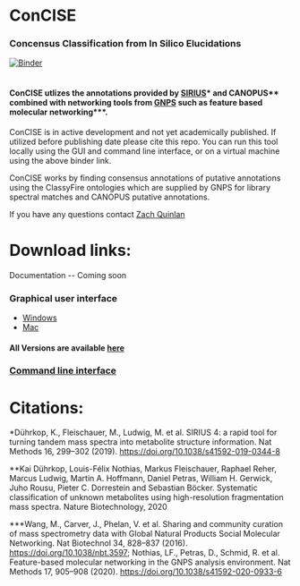 # ConCISE 
### Concensus Classification from In Silico Elucidations
[![Binder](https://mybinder.org/badge_logo.svg)](https://mybinder.org/v2/gh/Zquinlan/conCISE/HEAD?labpath=src%2FCommnadLineTool%2FconCISE.ipynb)
<br>
<br>
#### ConCISE utlizes the annotations provided by [SIRIUS](https://bio.informatik.uni-jena.de/software/)* and CANOPUS** combined with networking tools from [GNPS](https://gnps.ucsd.edu/ProteoSAFe/static/gnps-splash.jsp) such as feature based molecular networking***.



ConCISE is in active development and not yet academically published. If utilized before publishing date please cite this repo. You can run this tool locally using the GUI and command line interface, or on a virtual machine using the above binder link.

ConCISE works by finding consensus annotations of putative annotations using the ClassyFire ontologies which are supplied by GNPS for library spectral matches and CANOPUS putative annotations. 

If you have any questions contact [Zach Quinlan](mailto:zquinlan@gmail.com)


# Download links:
Documentation -- Coming soon

### Graphical user interface
- [Windows](https://github.com/Zquinlan/conCISE/releases/download/v0.01-beta/conciseGui.exe)
- [Mac](https://github.com/Zquinlan/conCISE/releases/download/v0.01-beta/conciseGui)

#### All Versions are available [here](https://github.com/zquinlan/concise/dist)

### [Command line interface](https://github.com/Zquinlan/conCISE/tree/master/src/CommandLineTool)



# Citations:

*Dührkop, K., Fleischauer, M., Ludwig, M. et al. SIRIUS 4: a rapid tool for turning tandem mass spectra into metabolite structure information. Nat Methods 16, 299–302 (2019). https://doi.org/10.1038/s41592-019-0344-8

**Kai Dührkop, Louis-Félix Nothias, Markus Fleischauer, Raphael Reher, Marcus Ludwig, Martin A. Hoffmann, Daniel Petras, William H. Gerwick, Juho Rousu, Pieter C. Dorrestein and Sebastian Böcker. Systematic classification of unknown metabolites using high-resolution fragmentation mass spectra. Nature Biotechnology, 2020

***Wang, M., Carver, J., Phelan, V. et al. Sharing and community curation of mass spectrometry data with Global Natural Products Social Molecular Networking. Nat Biotechnol 34, 828–837 (2016). https://doi.org/10.1038/nbt.3597; Nothias, LF., Petras, D., Schmid, R. et al. Feature-based molecular networking in the GNPS analysis environment. Nat Methods 17, 905–908 (2020). https://doi.org/10.1038/s41592-020-0933-6
